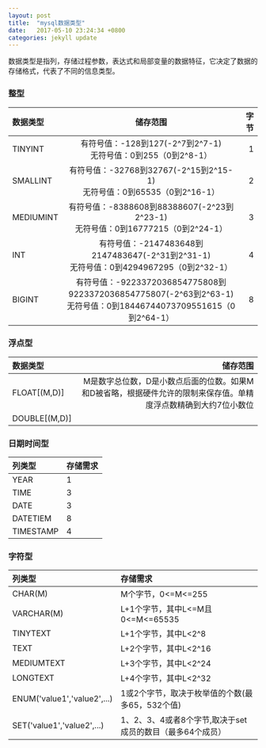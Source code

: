 ```yaml
---
layout: post
title:  "mysql数据类型"
date:   2017-05-10 23:24:34 +0800
categories: jekyll update
---
```

数据类型是指列，存储过程参数，表达式和局部变量的数据特征，它决定了数据的存储格式，代表了不同的信息类型。

### 整型

| 数据类型 | 储存范围 | 字节 |
| :---   |  :---:   |   ---: |
| TINYINT  | 有符号值：-128到127(-2^7到2^7-1) <br>无符号值：0到255（0到2^8-1）|  1   |
| SMALLINT  | 有符号值：-32768到32767(-2^15到2^15-1) <br>无符号值：0到65535（0到2^16-1）|  2   |
| MEDIUMINT  | 有符号值：-8388608到88388607(-2^23到2^23-1) <br>无符号值：0到16777215（0到2^24-1）|  3   |
| INT  | 有符号值：-2147483648到2147483647(-2^31到2^31-1) <br>无符号值：0到4294967295（0到2^32-1）|  4   |
| BIGINT  | 有符号值：-9223372036854775808到9223372036854775807(-2^63到2^63-1) <br>无符号值：0到18446744073709551615（0到2^64-1）|  8   |


### 浮点型

| 数据类型 | 储存范围 |
| :---- | ---:|
| FLOAT[(M,D)] | M是数字总位数，D是小数点后面的位数。如果M和D被省略，根据硬件允许的限制来保存值。单精度浮点数精确到大约7位小数位 |
| DOUBLE[(M,D)] |  |



### 日期时间型

| 列类型 | 存储需求 |
| :--- | :--- |
| YEAR | 1 |
| TIME | 3 |
| DATE | 3 |
| DATETIEM | 8 |
| TIMESTAMP | 4 |



### 字符型

| 列类型 | 存储需求 |
| :--- | :--- |
| CHAR(M) | M个字节，0<=M<=255 |
| VARCHAR(M) | L+1个字节，其中L<=M且0<=M<=65535 |
| TINYTEXT | L+1个字节，其中L<2^8 |
| TEXT | L+2个字节，其中L<2^16 |
| MEDIUMTEXT | L+3个字节，其中L<2^24 |
| LONGTEXT | L+4个字节，其中L<2^32 |
| ENUM('value1','value2',...) | 1或2个字节，取决于枚举值的个数(最多65，532个值) |
| SET('value1','value2',...) | 1、2、3、4或者8个字节,取决于set成员的数目（最多64个成员） |
